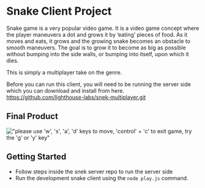 
# Snake Client Project

Snake game is a very popular video game. It is a video game concept where the player maneuvers a dot and grows it by ‘eating’ pieces of food. As it moves and eats, it grows and the growing snake becomes an obstacle to smooth maneuvers. The goal is to grow it to become as big as possible without bumping into the side walls, or bumping into itself, upon which it dies.

This is simply a multiplayer take on the genre.

Before you can run this client, you will need to be running the server side which you can download and install from here. 
https://github.com/lighthouse-labs/snek-multiplayer.git

## Final Product

!["please use 'w', 's', 'a', 'd' keys to move, 'control' + 'c' to exit game, try the 'g' or 'y' key"](#)


## Getting Started

- Follow steps inside the snek server repo to run the server side
- Run the development snake client using the `node play.js` command.